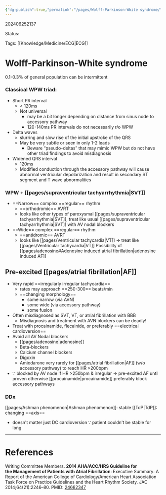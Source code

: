 ```yaml
---
{"dg-publish":true,"permalink":"/pages/Wolff-Parkinson-White syndrome/"}
---
```



202406252137

Status: 

Tags: [[Knowledge/Medicine/ECG\|ECG]]

# Wolff-Parkinson-White syndrome
0.1-0.3% of general population
can be intermittent
### Classical WPW triad:
- Short PR interval
	- < 120ms
    - Not universal
	    - may be a bit longer depending on distance from sinus node to accessory pathway
	    - 120-140ms PR intervals do not necessarily r/o WPW
- Delta waves
	- slurring and slow rise of the initial upstroke of the QRS
    - May be very subtle or seen in only 1-2 leads
        - Beware “pseudo-deltas” that may mimic WPW but do not have other triad findings to avoid misdiagnosis
- Widened QRS interval
	- 120ms
    - Modified conduction through the accessory pathway will cause abnormal ventricular depolarization and result in secondary ST segment and T wave abnormalities
### WPW + [[pages/supraventricular tachyarrhythmia\|SVT]]
- ==Narrow== complex ==regular== rhythm
	- ==orthodromic== AVRT
	- looks like other types of paroxysmal [[pages/supraventricular tachyarrhythmia\|SVT]], treat like usual [[pages/supraventricular tachyarrhythmia\|SVT]] with AV nodal blockers
- ==Wide== complex ==regular== rhythm
	- ==antidromic== AVRT
	- looks like [[pages/Ventricular tachycardia\|VT]] → treat like [[pages/Ventricular tachycardia\|VT]]
Possibility of [[pages/adenosine#Adenosine induced atrial fibrillation\|adenosine induced AF]]
## Pre-excited [[pages/atrial fibrillation\|AF]]
- Very rapid ==irregularly irregular tachycardia==
	- rates may approach ==250-300== beats/min
	- ==changing morphology==
		- some narrow (via AVN)
		- some wide (via accessory pathway)
		- some fusion
- Often misdiagnosed as SVT, VT, or atrial fibrillation with BBB
    - Misdiagnosis and treatment with AVN blockers can be deadly!
- Treat with procainamide, flecainide, or preferably ==electrical cardioversion==
- Avoid all AV Nodal blockers
    - [[pages/adenosine\|adenosine]]
	- Beta-blockers
	- Calcium channel blockers
	- Digoxin
	- Amiodarone
very rarely for [[pages/atrial fibrillation\|AF]] (w/o accessory pathway) to reach HR >200bpm
- ∵ blocked by AV node
if HR >250bpm & irregular → pre-excited AF until proven otherwise
[[procainamide\|procainamide]] preferably block accessory pathways
### DDx
[[pages/Ashman phenomenon\|Ashman phenomenon]]: stable
[[TdP\|TdP]]: changing ==axis==
- doesn't matter just DC cardioversion ∵ patient couldn't be stable for long
___
# References
Writing Committee Members. **2014 AHA/ACC/HRS Guideline for the Management of Patients with Atrial Fibrillation**: Executive Summary: A Report of the American College of Cardiology/American Heart Association Task Force on Practice Guidelines and the Heart Rhythm Society. JAC 2014;64(21):2246–80. PMID: [24682347](https://ecgweekly.com/index.php?pda_v3_pf=/_pda/2024/05/nihms615358.pdf)

